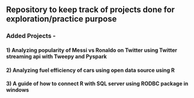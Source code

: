 ## Repository to keep track of projects done for exploration/practice purpose

### Added Projects - 
#### 1) Analyzing popularity of Messi vs Ronaldo on Twitter using Twitter streaming api with Tweepy and Pyspark
#### 2) Analyzing fuel efficiency of cars using open data source using R
#### 3) A guide of how to connect R with SQL server using RODBC package in windows 

